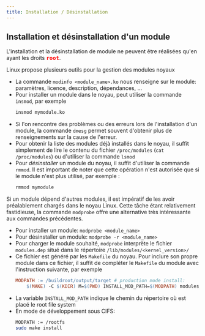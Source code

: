 ```yaml
---
title: Installation / Désinstallation
---
```


## Installation et désinstallation d'un module

L'installation et la désinstallation de module ne peuvent être réalisées qu'en
ayant les droits <font markdown color="red"><tt markdown>**root**</tt></font>.

Linux propose plusieurs outils pour la gestion des modules noyaux

- La commande `modinfo <module_name>.ko` nous renseigne sur le module:
  paramètres, licence, description, dépendances, ...
- Pour installer un module dans le noyau, peut utiliser la commande `insmod`, par exemple
  ``` bash
  insmod mymodule.ko
  ```
- Si l'on rencontre des problèmes ou des erreurs lors de l'installation d'un module,
  la commande `dmesg` permet souvent d'obtenir plus de renseignements sur la cause de l'erreur.
- Pour obtenir la liste des modules déjà installés dans le noyau, il suffit
  simplement de lire le contenu du fichier `/proc/modules` (`cat /proc/modules`)
  ou d'utiliser la commande `lsmod`
- Pour _désinstaller_ un module du noyau, il suffit d'utiliser la commande `rmmod`.
  Il est important de noter que cette opération n'est autorisée que si le module
  n'est plus utilisé, par exemple :
  ``` bash
  rmmod mymodule
  ```

Si un module dépend d'autres modules, il est impératif de les avoir
préalablement chargés dans le noyau Linux. Cette tâche étant
relativement fastidieuse, la commande `modprobe` offre une alternative
très intéressante aux commandes précédentes.

- Pour installer un module: `modprobe <module_name>`
- Pour désinstaller un module: `modprobe -r <module_name>`
- Pour charger le module souhaité, `modprobe` interprète le fichier
  `modules.dep` situé dans le répertoire `/lib/modules/<kernel_version>/`
- Ce fichier est généré par les `Makefile` du noyau. Pour inclure son
  propre module dans ce fichier, il suffit de compléter le `Makefile` du
  module avec l'instruction suivante, par exemple
  ``` Makefile
  MODPATH := /buildroot/output/target # production mode install:
      $(MAKE) -C $(KDIR) M=$(PWD) INSTALL_MOD_PATH=$(MODPATH) modules_install
  ```
- La variable `INSTALL_MOD_PATH` indique le chemin du répertoire où est placé le root file system
- En mode de développement sous CIFS:
  ``` bash
  MODPATH := /rootfs
  sudo make install
  ```
